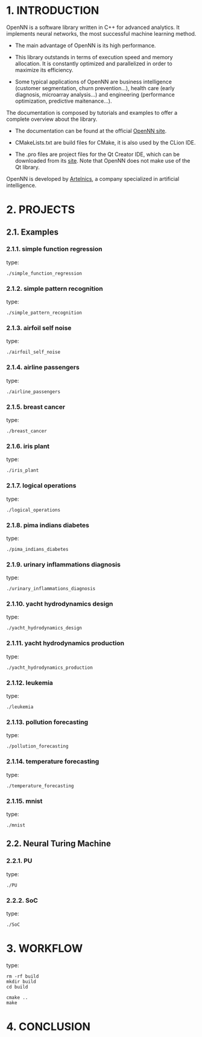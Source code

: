 # 1. INTRODUCTION

OpenNN is a software library written in C++ for advanced analytics. It implements neural networks, the most successful machine learning method. 

* The main advantage of OpenNN is its high performance.

* This library outstands in terms of execution speed and memory allocation. It is constantly optimized and parallelized in order to maximize its efficiency.

* Some typical applications of OpenNN are business intelligence (customer segmentation, churn prevention...), health care (early diagnosis, microarray analysis...) and engineering (performance optimization, predictive maitenance...).

The documentation is composed by tutorials and examples to offer a complete overview about the library. 

* The documentation can be found at the official <a href="http://opennn.net" target="_blank">OpenNN site</a>.

* CMakeLists.txt are build files for CMake, it is also used by the CLion IDE.

* The .pro files are project files for the Qt Creator IDE, which can be downloaded from its <a href="http://www.qt.io" target="_blank">site</a>. Note that OpenNN does not make use of the Qt library. 

OpenNN is developed by <a href="http://artelnics.com" target="_blank">Artelnics</a>, a company specialized in artificial intelligence.

# 2. PROJECTS

## 2.1. Examples

### 2.1.1. simple function regression

type:
```
./simple_function_regression
```

### 2.1.2. simple pattern recognition

type:
```
./simple_pattern_recognition
```

### 2.1.3. airfoil self noise

type:
```
./airfoil_self_noise
```

### 2.1.4. airline passengers

type:
```
./airline_passengers
```

### 2.1.5. breast cancer

type:
```
./breast_cancer
```

### 2.1.6. iris plant

type:
```
./iris_plant
```

### 2.1.7. logical operations

type:
```
./logical_operations
```

### 2.1.8. pima indians diabetes

type:
```
./pima_indians_diabetes
```

### 2.1.9. urinary inflammations diagnosis

type:
```
./urinary_inflammations_diagnosis
```

### 2.1.10. yacht hydrodynamics design

type:
```
./yacht_hydrodynamics_design
```

### 2.1.11. yacht hydrodynamics production

type:
```
./yacht_hydrodynamics_production
```

### 2.1.12. leukemia

type:
```
./leukemia
```

### 2.1.13. pollution forecasting

type:
```
./pollution_forecasting
```

### 2.1.14. temperature forecasting

type:
```
./temperature_forecasting
```

### 2.1.15. mnist

type:
```
./mnist
```

## 2.2. Neural Turing Machine

### 2.2.1. PU

type:
```
./PU
```

### 2.2.2. SoC

type:
```
./SoC
```

# 3. WORKFLOW

type:
```
rm -rf build
mkdir build
cd build

cmake ..
make
```

# 4. CONCLUSION
